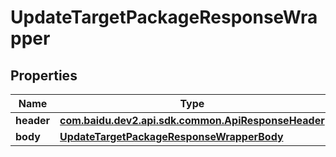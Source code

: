 

# UpdateTargetPackageResponseWrapper


## Properties

Name | Type | Description | Notes
------------ | ------------- | ------------- | -------------
**header** | [**com.baidu.dev2.api.sdk.common.ApiResponseHeader**](com.baidu.dev2.api.sdk.common.ApiResponseHeader.md) |  |  [optional]
**body** | [**UpdateTargetPackageResponseWrapperBody**](UpdateTargetPackageResponseWrapperBody.md) |  |  [optional]



